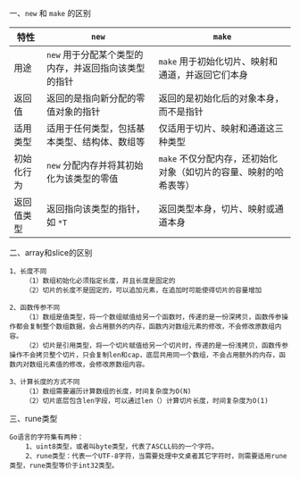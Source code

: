 
一、`new` 和 `make` 的区别

| 特性    | `new`                         | `make`                               |
| ----- | ----------------------------- | ------------------------------------ |
| 用途    | `new` 用于分配某个类型的内存，并返回指向该类型的指针 | `make` 用于初始化切片、映射和通道，并返回它们本身         |
| 返回值   | 返回的是指向新分配的零值对象的指针             | 返回的是初始化后的对象本身，而不是指针                  |
| 适用类型  | 适用于任何类型，包括基本类型、结构体、数组等        | 仅适用于切片、映射和通道这三种类型                    |
| 初始化行为 | `new` 分配内存并将其初始化为该类型的零值       | `make` 不仅分配内存，还初始化对象（如切片的容量、映射的哈希表等） |
| 返回值类型 | 返回指向该类型的指针，如 `*T`             | 返回类型本身，切片、映射或通道本身                    |

二、array和slice的区别

	1、长度不同
		（1）数组初始化必须指定长度，并且长度是固定的
		（2）切片的长度不是固定的，可以追加元素，在追加时可能使得切片的容量增加
	
	2、函数传参不同
		（1）数组是值类型，将一个数组赋值给另一个函数时，传递的是一份深拷贝，函数传参操作都会复制整个数组数据，会占用额外的内存，函数内对数组元素的修改，不会修改原数组内容。
		（2）切片是引用类型，将一个切片赋值给另一个切片时，传递的是一份浅拷贝，函数传参操作不会拷贝整个切片，只会复制len和cap，底层共用同一个数组，不会占用额外的内存，函数内对数组元素值的修改，会修改原数组内容。

	3、计算长度的方式不同
		（1）数组需要遍历计算数组的长度，时间复杂度为O(N)
		（2）切片底层包含len字段，可以通过len（）计算切片长度，时间复杂度为O(1)

三、rune类型
		
	Go语言的字符集有两种：
		1、uint8类型，或者叫byte类型，代表了ASCLL码的一个字符。
		2、rune类型：代表一个UTF-8字符，当需要处理中文桌者其它字符时，则需要适用rune类型，rune类型等价于int32类型。